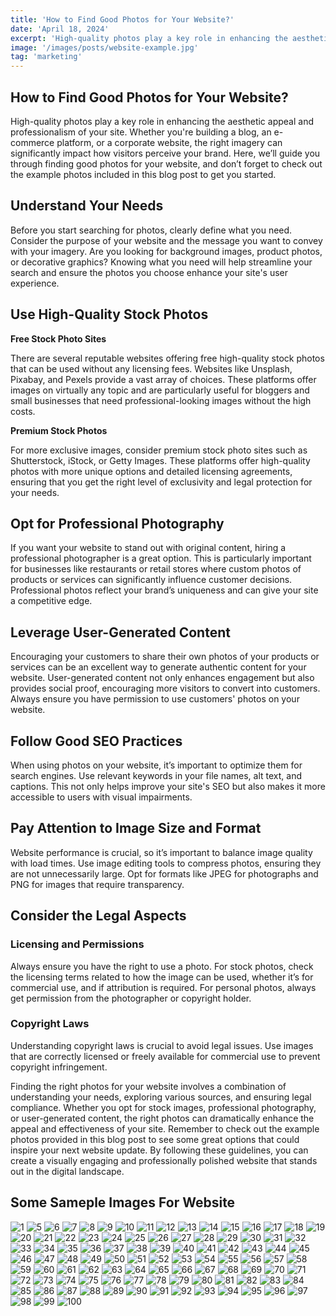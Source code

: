 ```yaml
---
title: 'How to Find Good Photos for Your Website?'
date: 'April 18, 2024'
excerpt: 'High-quality photos play a key role in enhancing the aesthetic appeal and professionalism of your site. Whether you are building a blog, an e-commerce platform, or a corporate website, the right imagery can significantly impact how visitors perceive your brand. Here, we’ll guide you through finding good photos for your website, and don’t forget to check out the example photos included in this blog post to get you started.'
image: '/images/posts/website-example.jpg'
tag: 'marketing'
---
```


## How to Find Good Photos for Your Website?

High-quality photos play a key role in enhancing the aesthetic appeal and professionalism of your site. Whether you're building a blog, an e-commerce platform, or a corporate website, the right imagery can significantly impact how visitors perceive your brand. Here, we’ll guide you through finding good photos for your website, and don’t forget to check out the example photos included in this blog post to get you started.

## Understand Your Needs

Before you start searching for photos, clearly define what you need. Consider the purpose of your website and the message you want to convey with your imagery. Are you looking for background images, product photos, or decorative graphics? Knowing what you need will help streamline your search and ensure the photos you choose enhance your site's user experience.

## Use High-Quality Stock Photos

**Free Stock Photo Sites**

There are several reputable websites offering free high-quality stock photos that can be used without any licensing fees. Websites like Unsplash, Pixabay, and Pexels provide a vast array of choices. These platforms offer images on virtually any topic and are particularly useful for bloggers and small businesses that need professional-looking images without the high costs.

**Premium Stock Photos**

For more exclusive images, consider premium stock photo sites such as Shutterstock, iStock, or Getty Images. These platforms offer high-quality photos with more unique options and detailed licensing agreements, ensuring that you get the right level of exclusivity and legal protection for your needs.

## Opt for Professional Photography

If you want your website to stand out with original content, hiring a professional photographer is a great option. This is particularly important for businesses like restaurants or retail stores where custom photos of products or services can significantly influence customer decisions. Professional photos reflect your brand’s uniqueness and can give your site a competitive edge.

## Leverage User-Generated Content

Encouraging your customers to share their own photos of your products or services can be an excellent way to generate authentic content for your website. User-generated content not only enhances engagement but also provides social proof, encouraging more visitors to convert into customers. Always ensure you have permission to use customers' photos on your website.

## Follow Good SEO Practices

When using photos on your website, it’s important to optimize them for search engines. Use relevant keywords in your file names, alt text, and captions. This not only helps improve your site's SEO but also makes it more accessible to users with visual impairments.

## Pay Attention to Image Size and Format

Website performance is crucial, so it’s important to balance image quality with load times. Use image editing tools to compress photos, ensuring they are not unnecessarily large. Opt for formats like JPEG for photographs and PNG for images that require transparency.

## Consider the Legal Aspects

### Licensing and Permissions

Always ensure you have the right to use a photo. For stock photos, check the licensing terms related to how the image can be used, whether it’s for commercial use, and if attribution is required. For personal photos, always get permission from the photographer or copyright holder.

### Copyright Laws

Understanding copyright laws is crucial to avoid legal issues. Use images that are correctly licensed or freely available for commercial use to prevent copyright infringement.

Finding the right photos for your website involves a combination of understanding your needs, exploring various sources, and ensuring legal compliance. Whether you opt for stock images, professional photography, or user-generated content, the right photos can dramatically enhance the appeal and effectiveness of your site. Remember to check out the example photos provided in this blog post to see some great options that could inspire your next website update. By following these guidelines, you can create a visually engaging and professionally polished website that stands out in the digital landscape.

## Some Sameple Images For Website

![1](https://www.askhandle.com/images/blog/posts-img/post-common/1.jpg)
![5](https://www.askhandle.com/images/blog/posts-img/post-common/5.jpg)
![6](https://www.askhandle.com/images/blog/posts-img/post-common/6.jpg)
![7](https://www.askhandle.com/images/blog/posts-img/post-common/7.jpg)
![8](https://www.askhandle.com/images/blog/posts-img/post-common/8.jpg)
![9](https://www.askhandle.com/images/blog/posts-img/post-common/9.jpg)
![10](https://www.askhandle.com/images/blog/posts-img/post-common/10.jpg)
![11](https://www.askhandle.com/images/blog/posts-img/post-common/11.jpg)
![12](https://www.askhandle.com/images/blog/posts-img/post-common/12.jpg)
![13](https://www.askhandle.com/images/blog/posts-img/post-common/13.jpg)
![14](https://www.askhandle.com/images/blog/posts-img/post-common/14.jpg)
![15](https://www.askhandle.com/images/blog/posts-img/post-common/15.jpg)
![16](https://www.askhandle.com/images/blog/posts-img/post-common/16.jpg)
![17](https://www.askhandle.com/images/blog/posts-img/post-common/17.jpg)
![18](https://www.askhandle.com/images/blog/posts-img/post-common/18.jpg)
![19](https://www.askhandle.com/images/blog/posts-img/post-common/19.jpg)
![20](https://www.askhandle.com/images/blog/posts-img/post-common/20.jpg)
![21](https://www.askhandle.com/images/blog/posts-img/post-common/21.jpg)
![22](https://www.askhandle.com/images/blog/posts-img/post-common/22.jpg)
![23](https://www.askhandle.com/images/blog/posts-img/post-common/23.jpg)
![24](https://www.askhandle.com/images/blog/posts-img/post-common/24.jpg)
![25](https://www.askhandle.com/images/blog/posts-img/post-common/25.jpg)
![26](https://www.askhandle.com/images/blog/posts-img/post-common/26.jpg)
![27](https://www.askhandle.com/images/blog/posts-img/post-common/27.jpg)
![28](https://www.askhandle.com/images/blog/posts-img/post-common/28.jpg)
![29](https://www.askhandle.com/images/blog/posts-img/post-common/29.jpg)
![30](https://www.askhandle.com/images/blog/posts-img/post-common/30.jpg)
![31](https://www.askhandle.com/images/blog/posts-img/post-common/31.jpg)
![32](https://www.askhandle.com/images/blog/posts-img/post-common/32.jpg)
![33](https://www.askhandle.com/images/blog/posts-img/post-common/33.jpg)
![34](https://www.askhandle.com/images/blog/posts-img/post-common/34.jpg)
![35](https://www.askhandle.com/images/blog/posts-img/post-common/35.jpg)
![36](https://www.askhandle.com/images/blog/posts-img/post-common/36.jpg)
![37](https://www.askhandle.com/images/blog/posts-img/post-common/37.jpg)
![38](https://www.askhandle.com/images/blog/posts-img/post-common/38.jpg)
![39](https://www.askhandle.com/images/blog/posts-img/post-common/39.jpg)
![40](https://www.askhandle.com/images/blog/posts-img/post-common/40.jpg)
![41](https://www.askhandle.com/images/blog/posts-img/post-common/41.jpg)
![42](https://www.askhandle.com/images/blog/posts-img/post-common/42.jpg)
![43](https://www.askhandle.com/images/blog/posts-img/post-common/43.jpg)
![44](https://www.askhandle.com/images/blog/posts-img/post-common/44.jpg)
![45](https://www.askhandle.com/images/blog/posts-img/post-common/45.jpg)
![46](https://www.askhandle.com/images/blog/posts-img/post-common/46.jpg)
![47](https://www.askhandle.com/images/blog/posts-img/post-common/47.jpg)
![48](https://www.askhandle.com/images/blog/posts-img/post-common/48.jpg)
![49](https://www.askhandle.com/images/blog/posts-img/post-common/49.jpg)
![50](https://www.askhandle.com/images/blog/posts-img/post-common/50.jpg)
![51](https://www.askhandle.com/images/blog/posts-img/post-common/51.jpg)
![52](https://www.askhandle.com/images/blog/posts-img/post-common/52.jpg)
![53](https://www.askhandle.com/images/blog/posts-img/post-common/53.jpg)
![54](https://www.askhandle.com/images/blog/posts-img/post-common/54.jpg)
![55](https://www.askhandle.com/images/blog/posts-img/post-common/55.jpg)
![56](https://www.askhandle.com/images/blog/posts-img/post-common/56.jpg)
![57](https://www.askhandle.com/images/blog/posts-img/post-common/57.jpg)
![58](https://www.askhandle.com/images/blog/posts-img/post-common/58.jpg)
![59](https://www.askhandle.com/images/blog/posts-img/post-common/59.jpg)
![60](https://www.askhandle.com/images/blog/posts-img/post-common/60.jpg)
![61](https://www.askhandle.com/images/blog/posts-img/post-common/61.jpg)
![62](https://www.askhandle.com/images/blog/posts-img/post-common/62.jpg)
![63](https://www.askhandle.com/images/blog/posts-img/post-common/63.jpg)
![64](https://www.askhandle.com/images/blog/posts-img/post-common/64.jpg)
![65](https://www.askhandle.com/images/blog/posts-img/post-common/65.jpg)
![66](https://www.askhandle.com/images/blog/posts-img/post-common/66.jpg)
![67](https://www.askhandle.com/images/blog/posts-img/post-common/67.jpg)
![68](https://www.askhandle.com/images/blog/posts-img/post-common/68.jpg)
![69](https://www.askhandle.com/images/blog/posts-img/post-common/69.jpg)
![70](https://www.askhandle.com/images/blog/posts-img/post-common/70.jpg)
![71](https://www.askhandle.com/images/blog/posts-img/post-common/71.jpg)
![72](https://www.askhandle.com/images/blog/posts-img/post-common/72.jpg)
![73](https://www.askhandle.com/images/blog/posts-img/post-common/73.jpg)
![74](https://www.askhandle.com/images/blog/posts-img/post-common/74.jpg)
![75](https://www.askhandle.com/images/blog/posts-img/post-common/75.jpg)
![76](https://www.askhandle.com/images/blog/posts-img/post-common/76.jpg)
![77](https://www.askhandle.com/images/blog/posts-img/post-common/77.jpg)
![78](https://www.askhandle.com/images/blog/posts-img/post-common/78.jpg)
![79](https://www.askhandle.com/images/blog/posts-img/post-common/79.jpg)
![80](https://www.askhandle.com/images/blog/posts-img/post-common/80.jpg)
![81](https://www.askhandle.com/images/blog/posts-img/post-common/81.jpg)
![82](https://www.askhandle.com/images/blog/posts-img/post-common/82.jpg)
![83](https://www.askhandle.com/images/blog/posts-img/post-common/83.jpg)
![84](https://www.askhandle.com/images/blog/posts-img/post-common/84.jpg)
![85](https://www.askhandle.com/images/blog/posts-img/post-common/85.jpg)
![86](https://www.askhandle.com/images/blog/posts-img/post-common/86.jpg)
![87](https://www.askhandle.com/images/blog/posts-img/post-common/87.jpg)
![88](https://www.askhandle.com/images/blog/posts-img/post-common/88.jpg)
![89](https://www.askhandle.com/images/blog/posts-img/post-common/89.jpg)
![90](https://www.askhandle.com/images/blog/posts-img/post-common/90.jpg)
![91](https://www.askhandle.com/images/blog/posts-img/post-common/91.jpg)
![92](https://www.askhandle.com/images/blog/posts-img/post-common/92.jpg)
![93](https://www.askhandle.com/images/blog/posts-img/post-common/93.jpg)
![94](https://www.askhandle.com/images/blog/posts-img/post-common/94.jpg)
![95](https://www.askhandle.com/images/blog/posts-img/post-common/95.jpg)
![96](https://www.askhandle.com/images/blog/posts-img/post-common/96.jpg)
![97](https://www.askhandle.com/images/blog/posts-img/post-common/97.jpg)
![98](https://www.askhandle.com/images/blog/posts-img/post-common/98.jpg)
![99](https://www.askhandle.com/images/blog/posts-img/post-common/99.jpg)
![100](https://www.askhandle.com/images/blog/posts-img/post-common/100.jpg)



